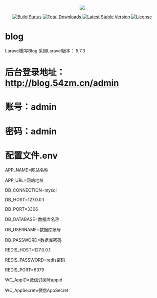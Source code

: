 <p align="center"><img src="https://laravel.com/assets/img/components/logo-laravel.svg"></p>

<p align="center">
<a href="https://travis-ci.org/laravel/framework"><img src="https://travis-ci.org/laravel/framework.svg" alt="Build Status"></a>
<a href="https://packagist.org/packages/laravel/framework"><img src="https://poser.pugx.org/laravel/framework/d/total.svg" alt="Total Downloads"></a>
<a href="https://packagist.org/packages/laravel/framework"><img src="https://poser.pugx.org/laravel/framework/v/stable.svg" alt="Latest Stable Version"></a>
<a href="https://packagist.org/packages/laravel/framework"><img src="https://poser.pugx.org/laravel/framework/license.svg" alt="License"></a>
</p>

# blog
Laravel重写Blog   采用Laravel版本： 5.7.3 
######
# 后台登录地址：http://blog.54zm.cn/admin
# 账号：admin
# 密码：admin


# 配置文件.env
APP_NAME=网站名称

APP_URL=网站地址

DB_CONNECTION=mysql

DB_HOST=127.0.0.1

DB_PORT=3306

DB_DATABASE=数据库名称

DB_USERNAME=数据库账号

DB_PASSWORD=数据库密码

REDIS_HOST=127.0.0.1

REDIS_PASSWORD=redis密码

REDIS_PORT=6379

WC_AppID=微信订阅号appid

WC_AppSecret=微信AppSecret